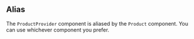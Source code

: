 ## Alias

The `ProductProvider` component is aliased by the `Product` component. You can use whichever component you prefer.

